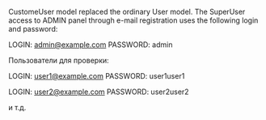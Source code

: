 CustomeUser model replaced the ordinary User model.
The SuperUser access to ADMIN panel through e-mail registration uses the following login and password:

LOGIN: admin@example.com
PASSWORD: admin

Пользователи для проверки:

LOGIN: user1@example.com
PASSWORD: user1user1

LOGIN: user2@example.com
PASSWORD: user2user2

и т.д.
